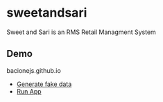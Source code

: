 # sweetandsari
Sweet and Sari is an RMS Retail Managment System 

## Demo
bacionejs.github.io
- [Generate fake data](bacionejs.github.io/fakedata.html)
- [Run App](bacionejs.github.io/index.html)
